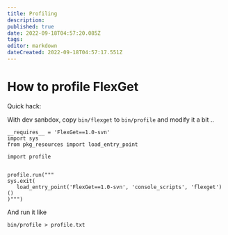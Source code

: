 ```yaml
---
title: Profiling
description: 
published: true
date: 2022-09-18T04:57:20.085Z
tags: 
editor: markdown
dateCreated: 2022-09-18T04:57:17.551Z
---
```


# How to profile FlexGet
Quick hack:

With dev sanbdox, copy `bin/flexget` to `bin/profile` and modify it a bit ..

```
__requires__ = 'FlexGet==1.0-svn'
import sys
from pkg_resources import load_entry_point

import profile


profile.run("""
sys.exit(
   load_entry_point('FlexGet==1.0-svn', 'console_scripts', 'flexget')()
)""")
```

And run it like

```
bin/profile > profile.txt
```